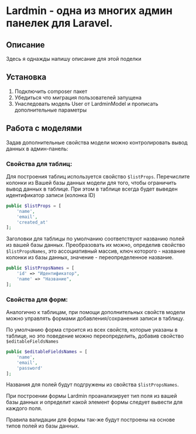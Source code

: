 # Lardmin - одна из многих админ панелек для Laravel.

## Описание
Здесь я однажды напишу описание для этой поделки
## Установка

1. Подключить composer пакет
2. Убедиться что миграция пользователей запущена
3. Унаследовать модель User от LardminModel и прописать дополнительные параметры

## Работа с моделями
Задав дополнительные свойства модели можно контролировать вывод данных в админ-панель:
### Свойства для таблиц:
Для построения таблиц используется свойство `$listProps`. 
Перечислите колонки из Вашей базы данных модели для того, чтобы ограничить 
вывод данных в таблице.
При этом в таблице всегда будет выведен идентификатор записи (колонка ID)
```php
public $listProps = [
    'name',
    'email',
    'created_at'
];
``` 

Заголовки для таблицы по умолчанию соответствуют названию полей из вашей базы данных. 
Преобразовать их можно, определив свойство `$listPropsNames`, это ассоциативный массив, 
ключ которого - название колонки из базы данных, значение - переопределенное название.
```php
public $listPropsNames = [
    'id' => "Идентификатор",
    'name' => "Название",
];
```
### Свойства для форм:
Аналогично к таблицам, при помощи дополнительных свойств модели можно управлять формами 
добавления/сохранения записи в таблицу.

По умолчанию форма строится из всех свойств, которые указаны в таблице, но это поведение 
можно переопределить, добавив свойство `$editableFieldsNames`
```php
public $editableFieldsNames = [
    'name',
    'email',
    'password'
];
```
Названия для полей будут подгружены из свойства `$listPropsNames`.

При построении формы Lardmin проанализирует тип поля из вашей базы данных и определит 
какой элемент формы следует вывести для каждого поля.

Правила валидации для формы так-же будут построены на основе типов полей из базы данных. 




